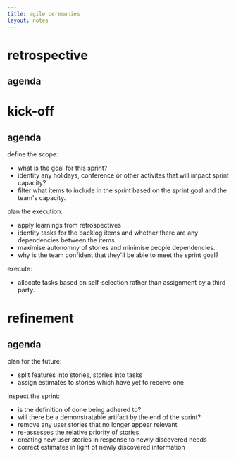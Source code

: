 ```yaml
---
title: agile ceremonies
layout: notes
---
```


# retrospective

## agenda


# kick-off

## agenda
define the scope:
- what is the goal for this sprint?
- identity any holidays, conference or other activites that will impact sprint capacity?
- filter what items to include in the sprint based on the sprint goal and the team's capacity.

plan the execution:
- apply learnings from retrospectives
- identity tasks for the backlog items and whether there are any dependencies between the items.
- maximise autonomny of stories and minimise people dependencies.
- why is the team confident that they'll be able to meet the sprint goal?

execute:
- allocate tasks based on self-selection rather than assignment by a third party.

# refinement

## agenda
plan for the future:
- split features into stories, stories into tasks
- assign estimates to stories which have yet to receive one

inspect the sprint:
- is the definition of done being adhered to?
- will there be a demonstratable artifact by the end of the sprint?
- remove any user stories that no longer appear relevant
- re-assesses the relative priority of stories
- creating new user stories in response to newly discovered needs
- correct estimates in light of newly discovered information
